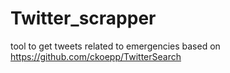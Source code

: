 # Twitter_scrapper
tool to get tweets related to emergencies based on https://github.com/ckoepp/TwitterSearch
